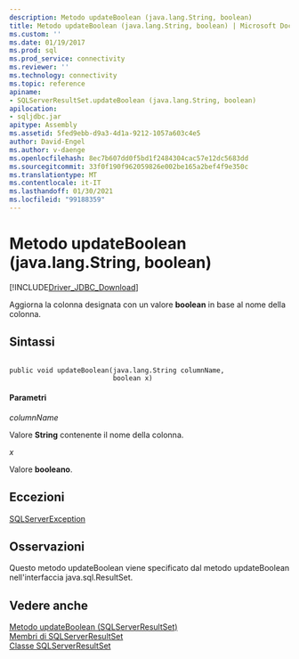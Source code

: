 ```yaml
---
description: Metodo updateBoolean (java.lang.String, boolean)
title: Metodo updateBoolean (java.lang.String, boolean) | Microsoft Docs
ms.custom: ''
ms.date: 01/19/2017
ms.prod: sql
ms.prod_service: connectivity
ms.reviewer: ''
ms.technology: connectivity
ms.topic: reference
apiname:
- SQLServerResultSet.updateBoolean (java.lang.String, boolean)
apilocation:
- sqljdbc.jar
apitype: Assembly
ms.assetid: 5fed9ebb-d9a3-4d1a-9212-1057a603c4e5
author: David-Engel
ms.author: v-daenge
ms.openlocfilehash: 8ec7b607dd0f5bd1f2484304cac57e12dc5683dd
ms.sourcegitcommit: 33f0f190f962059826e002be165a2bef4f9e350c
ms.translationtype: MT
ms.contentlocale: it-IT
ms.lasthandoff: 01/30/2021
ms.locfileid: "99188359"
---
```

# <a name="updateboolean-method-javalangstring-boolean"></a>Metodo updateBoolean (java.lang.String, boolean)
[!INCLUDE[Driver_JDBC_Download](../../../includes/driver_jdbc_download.md)]

  Aggiorna la colonna designata con un valore **boolean** in base al nome della colonna.  
  
## <a name="syntax"></a>Sintassi  
  
```  
  
public void updateBoolean(java.lang.String columnName,  
                          boolean x)  
```  
  
#### <a name="parameters"></a>Parametri  
 *columnName*  
  
 Valore **String** contenente il nome della colonna.  
  
 *x*  
  
 Valore **booleano**.  
  
## <a name="exceptions"></a>Eccezioni  
 [SQLServerException](../../../connect/jdbc/reference/sqlserverexception-class.md)  
  
## <a name="remarks"></a>Osservazioni  
 Questo metodo updateBoolean viene specificato dal metodo updateBoolean nell'interfaccia java.sql.ResultSet.  
  
## <a name="see-also"></a>Vedere anche  
 [Metodo updateBoolean &#40;SQLServerResultSet&#41;](../../../connect/jdbc/reference/updateboolean-method-sqlserverresultset.md)   
 [Membri di SQLServerResultSet](../../../connect/jdbc/reference/sqlserverresultset-members.md)   
 [Classe SQLServerResultSet](../../../connect/jdbc/reference/sqlserverresultset-class.md)  
  
  
